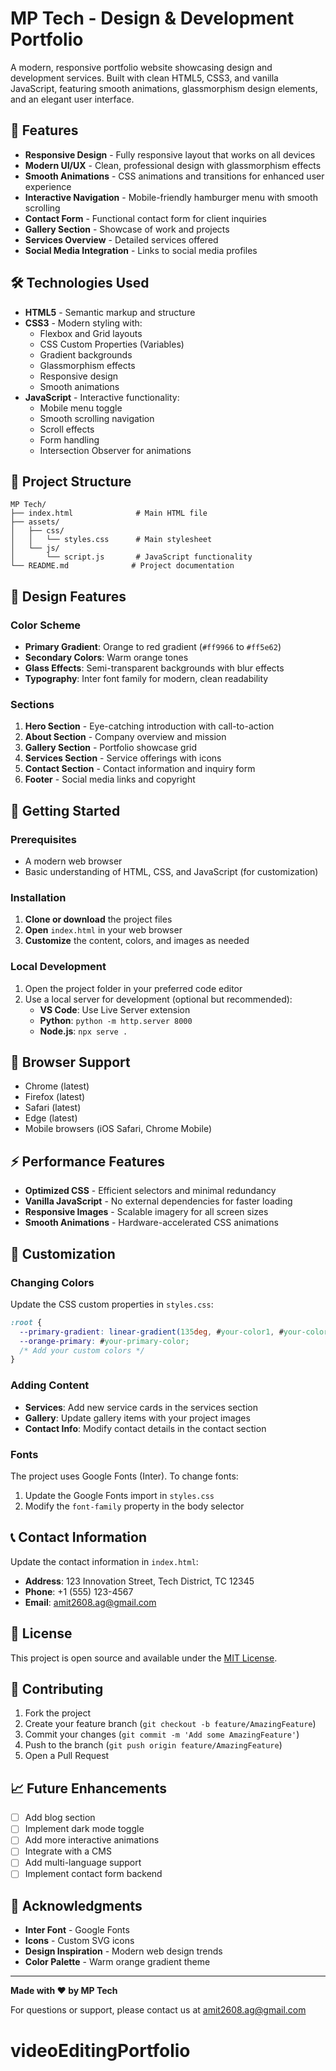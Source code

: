 # MP Tech - Design & Development Portfolio

A modern, responsive portfolio website showcasing design and development services. Built with clean HTML5, CSS3, and vanilla JavaScript, featuring smooth animations, glassmorphism design elements, and an elegant user interface.

## 🚀 Features

- **Responsive Design** - Fully responsive layout that works on all devices
- **Modern UI/UX** - Clean, professional design with glassmorphism effects
- **Smooth Animations** - CSS animations and transitions for enhanced user experience
- **Interactive Navigation** - Mobile-friendly hamburger menu with smooth scrolling
- **Contact Form** - Functional contact form for client inquiries
- **Gallery Section** - Showcase of work and projects
- **Services Overview** - Detailed services offered
- **Social Media Integration** - Links to social media profiles

## 🛠️ Technologies Used

- **HTML5** - Semantic markup and structure
- **CSS3** - Modern styling with:
  - Flexbox and Grid layouts
  - CSS Custom Properties (Variables)
  - Gradient backgrounds
  - Glassmorphism effects
  - Responsive design
  - Smooth animations
- **JavaScript** - Interactive functionality:
  - Mobile menu toggle
  - Smooth scrolling navigation
  - Scroll effects
  - Form handling
  - Intersection Observer for animations

## 📁 Project Structure

```
MP Tech/
├── index.html              # Main HTML file
├── assets/
│   ├── css/
│   │   └── styles.css      # Main stylesheet
│   └── js/
│       └── script.js       # JavaScript functionality
└── README.md              # Project documentation
```

## 🎨 Design Features

### Color Scheme

- **Primary Gradient**: Orange to red gradient (`#ff9966` to `#ff5e62`)
- **Secondary Colors**: Warm orange tones
- **Glass Effects**: Semi-transparent backgrounds with blur effects
- **Typography**: Inter font family for modern, clean readability

### Sections

1. **Hero Section** - Eye-catching introduction with call-to-action
2. **About Section** - Company overview and mission
3. **Gallery Section** - Portfolio showcase grid
4. **Services Section** - Service offerings with icons
5. **Contact Section** - Contact information and inquiry form
6. **Footer** - Social media links and copyright

## 🚀 Getting Started

### Prerequisites

- A modern web browser
- Basic understanding of HTML, CSS, and JavaScript (for customization)

### Installation

1. **Clone or download** the project files
2. **Open** `index.html` in your web browser
3. **Customize** the content, colors, and images as needed

### Local Development

1. Open the project folder in your preferred code editor
2. Use a local server for development (optional but recommended):
   - **VS Code**: Use Live Server extension
   - **Python**: `python -m http.server 8000`
   - **Node.js**: `npx serve .`

## 📱 Browser Support

- Chrome (latest)
- Firefox (latest)
- Safari (latest)
- Edge (latest)
- Mobile browsers (iOS Safari, Chrome Mobile)

## ⚡ Performance Features

- **Optimized CSS** - Efficient selectors and minimal redundancy
- **Vanilla JavaScript** - No external dependencies for faster loading
- **Responsive Images** - Scalable imagery for all screen sizes
- **Smooth Animations** - Hardware-accelerated CSS animations

## 🎯 Customization

### Changing Colors

Update the CSS custom properties in `styles.css`:

```css
:root {
  --primary-gradient: linear-gradient(135deg, #your-color1, #your-color2);
  --orange-primary: #your-primary-color;
  /* Add your custom colors */
}
```

### Adding Content

- **Services**: Add new service cards in the services section
- **Gallery**: Update gallery items with your project images
- **Contact Info**: Modify contact details in the contact section

### Fonts

The project uses Google Fonts (Inter). To change fonts:

1. Update the Google Fonts import in `styles.css`
2. Modify the `font-family` property in the body selector

## 📞 Contact Information

Update the contact information in `index.html`:

- **Address**: 123 Innovation Street, Tech District, TC 12345
- **Phone**: +1 (555) 123-4567
- **Email**: amit2608.ag@gmail.com

## 📄 License

This project is open source and available under the [MIT License](LICENSE).

## 🤝 Contributing

1. Fork the project
2. Create your feature branch (`git checkout -b feature/AmazingFeature`)
3. Commit your changes (`git commit -m 'Add some AmazingFeature'`)
4. Push to the branch (`git push origin feature/AmazingFeature`)
5. Open a Pull Request

## 📈 Future Enhancements

- [ ] Add blog section
- [ ] Implement dark mode toggle
- [ ] Add more interactive animations
- [ ] Integrate with a CMS
- [ ] Add multi-language support
- [ ] Implement contact form backend

## 🙏 Acknowledgments

- **Inter Font** - Google Fonts
- **Icons** - Custom SVG icons
- **Design Inspiration** - Modern web design trends
- **Color Palette** - Warm orange gradient theme

---

**Made with ❤️ by MP Tech**

For questions or support, please contact us at amit2608.ag@gmail.com
# videoEditingPortfolio
